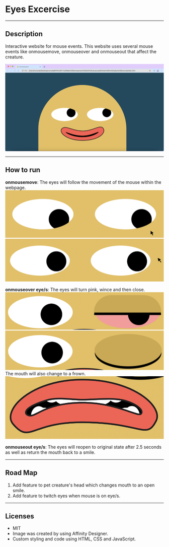# Eyes Excercise

---

## **Description**

Interactive website for mouse events. This website uses several mouse events like onmousemove, onmouseover and onmouseout that affect the creature.

![yellow creature with big eyes and mouth](eyes-webpage.png)

---

## **How to run**

**onmousemove**: The eyes will follow the movement of the mouse within the webpage.
![eyes looking to bottom right](eye-move1.png)
![eyes looking to right](eye-move2.png)

**onmouseover eye/s**: The eyes will turn pink, wince and then close.
![eyes looking to bottom right](lid-midway.png)
![eyes looking to right](lid-closed.png)
The mouth will also change to a frown.
![eyes looking to right](frown.png)

**onmouseout eye/s**: The eyes will reopen to original state after 2.5 seconds as well as return the mouth back to a smile.

---

## **Road Map**

1. Add feature to pet creature's head which changes mouth to an open smile.
2. Add feature to twitch eyes when mouse is on eye/s.

---

## **Licenses**

- MIT
- Image was created by using Affinity Designer.
- Custom styling and code using HTML, CSS and JavaScript.
